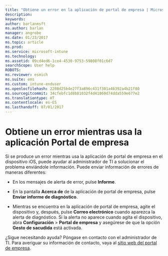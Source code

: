```yaml
---
title: "Obtiene un error en la aplicación de portal de empresa | Microsoft Docs"
description: 
keywords: 
author: barlanmsft
ms.author: barlan
manager: angrobe
ms.date: 01/23/2017
ms.topic: article
ms.prod: 
ms.service: microsoft-intune
ms.technology: 
ms.assetid: 09cd4ed6-1ce4-4530-9753-59808f01c6d7
searchScope: User help
ROBOTS: 
ms.reviewer: esmich
ms.suite: ems
ms.custom: intune-enduser
ms.openlocfilehash: 2208d25b4e27f3a896c431f301a46392a4b21f80
ms.sourcegitcommit: 34cfebfc1d8b81032f4d41869d74dda559e677e2
ms.translationtype: HT
ms.contentlocale: es-ES
ms.lasthandoff: 07/01/2017
---
```

# <a name="you-get-an-error-while-using-the-company-portal-app"></a>Obtiene un error mientras usa la aplicación Portal de empresa

Si se produce un error mientras usa la aplicación de portal de empresa en el dispositivo iOS, puede ayudar al administrador de TI a solucionar el problema enviándole información. Puede enviar información de errores de maneras diferentes:

-   En los mensajes de alerta de error, pulse **Informe**.

-   En la pantalla **Acerca de** de la aplicación de portal de empresa, pulse **Enviar informe de diagnóstico**.

-   Mientras se encuentra en la aplicación de portal de empresa, agite el dispositivo y, después, pulse **Correo electrónico** cuando aparezca la alerta de diagnóstico. Si la alerta no aparece cuando agita el dispositivo, abra **Configuración** > **Portal de empresa** y asegúrese de que la opción **Gesto de sacudida** está activada.

¿Sigue necesitando ayuda? Póngase en contacto con el administrador de TI. Para averiguar su información de contacto, vaya al [sitio web del portal de empresa](http://portal.manage.microsoft.com).
